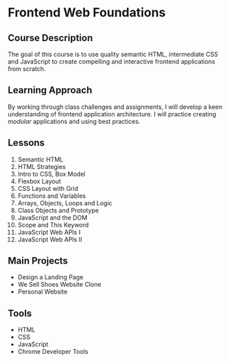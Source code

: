 # Frontend Web Foundations

## Course Description
The goal of this course is to use quality semantic HTML, intermediate CSS and JavaScript to create compelling and interactive frontend applications from scratch.

## Learning Approach
By working through class challenges and assignments, I will develop a keen understanding of frontend application architecture. I will practice creating *modular* applications and using best practices.

## Lessons
1. Semantic HTML
2. HTML Strategies
3. Intro to CSS, Box Model
4. Flexbox Layout
5. CSS Layout with Grid
6. Functions and Variables
7. Arrays, Objects, Loops and Logic
8. Class Objects and Prototype
9. JavaScript and the DOM
10. Scope and This Keyword
11. JavaScript Web APIs I
12. JavaScript Web APIs II

## Main Projects
* Design a Landing Page
* We Sell Shoes Website Clone
* Personal Website

## Tools
* HTML
* CSS
* JavaScript
* Chrome Developer Tools
